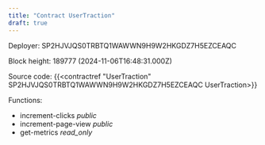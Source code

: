 ```yaml
---
title: "Contract UserTraction"
draft: true
---
```

Deployer: SP2HJVJQS0TRBTQ1WAWWN9H9W2HKGDZ7H5EZCEAQC


 



Block height: 189777 (2024-11-06T16:48:31.000Z)

Source code: {{<contractref "UserTraction" SP2HJVJQS0TRBTQ1WAWWN9H9W2HKGDZ7H5EZCEAQC UserTraction>}}

Functions:

* increment-clicks _public_
* increment-page-view _public_
* get-metrics _read_only_
